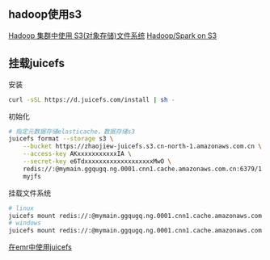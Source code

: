 ## hadoop使用s3

[Hadoop 集群中使用 S3(对象存储)文件系统](https://blog.csdn.net/cz124560/article/details/125295661)
[Hadoop/Spark on S3](https://xiaoxubeii.github.io/articles/hadoop-spark-on-s3/)

## 挂载juicefs

安装

```bash
curl -sSL https://d.juicefs.com/install | sh -
```

初始化

```bash
# 指定元数据存储elasticache，数据存储s3
juicefs format --storage s3 \
    --bucket https://zhaojiew-juicefs.s3.cn-north-1.amazonaws.com.cn \
    --access-key AKxxxxxxxxxxxIA \
    --secret-key e6TdxxxxxxxxxxxxxxxxxxxMwO \
    redis://:@mymain.ggqugq.ng.0001.cnn1.cache.amazonaws.com.cn:6379/1 \
    myjfs
```

挂载文件系统

```bash
# linux
juicefs mount redis://:@mymain.ggqugq.ng.0001.cnn1.cache.amazonaws.com.cn:6379/1 ~/jfs
# windows
juicefs mount redis://:@mymain.ggqugq.ng.0001.cnn1.cache.amazonaws.com.cn:6379/1 Z://
```

[在emr中使用juicefs](https://www.bilibili.com/video/BV1nm4y147B5/?spm_id_from=888.80997.embed_other.whitelist&vd_source=a136f72026ee8b3577e31b12a3a6f648)